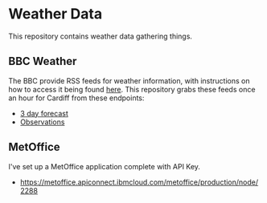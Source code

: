 # Weather Data

This repository contains weather data gathering things.

## BBC Weather

The BBC provide RSS feeds for weather information, with instructions on how to
access it being found [here](https://www.bbc.co.uk/weather/about/17543675). This
repository grabs these feeds once an hour for Cardiff from these endpoints:

  * [3 day forecast](https://weather-broker-cdn.api.bbci.co.uk/en/forecast/rss/3day/2653822)
  * [Observations](https://weather-broker-cdn.api.bbci.co.uk/en/observation/rss/2653822)

## MetOffice

I've set up a MetOffice application complete with API Key.

  * https://metoffice.apiconnect.ibmcloud.com/metoffice/production/node/2288
